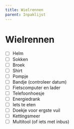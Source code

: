 ```yaml
---
title: Wielrennen
parent: Inpaklijst
---
```


# Wielrennen

- [ ] Helm
- [ ] Sokken
- [ ] Broek
- [ ] Shirt
- [ ] Pompje
- [ ] Bandje (controleer datum)
- [ ] Fietscomputer en lader
- [ ] Telefoonhoesje
- [ ] Energiedrank
- [ ] Iets te eten
- [ ] Doekje voor ergste vuil
- [ ] Kettingsmeer
- [ ] Multitool (of iets met inbus)
